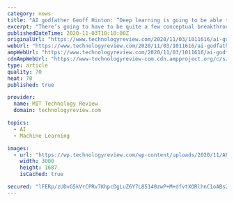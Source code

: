 ```yaml
---
category: news
title: "AI godfather Geoff Hinton: “Deep learning is going to be able to do everything”"
excerpt: "There’s going to have to be quite a few conceptual breakthroughs...we also need a massive increase in scale.\" On neural networks’ weaknesses: \"Neural nets are surprisingly good at dealing with a rather small amount of data,"
publishedDateTime: 2020-11-03T10:10:00Z
originalUrl: "https://www.technologyreview.com/2020/11/03/1011616/ai-godfather-geoffrey-hinton-deep-learning-will-do-everything/"
webUrl: "https://www.technologyreview.com/2020/11/03/1011616/ai-godfather-geoffrey-hinton-deep-learning-will-do-everything/"
ampWebUrl: "https://www.technologyreview.com/2020/11/03/1011616/ai-godfather-geoffrey-hinton-deep-learning-will-do-everything/amp/"
cdnAmpWebUrl: "https://www-technologyreview-com.cdn.ampproject.org/c/s/www.technologyreview.com/2020/11/03/1011616/ai-godfather-geoffrey-hinton-deep-learning-will-do-everything/amp/"
type: article
quality: 70
heat: 70
published: true

provider:
  name: MIT Technology Review
  domain: technologyreview.com

topics:
  - AI
  - Machine Learning

images:
  - url: "https://wp.technologyreview.com/wp-content/uploads/2020/11/AP_384463506721-e1604359379321.jpg?w=3000"
    width: 3000
    height: 1687
    isCached: true

secured: "lFERp/zUDvG5kVrCPRv7KhpcDgLuZ6Y7L85140zwP+M+dfvtXORlhnC1oABs2HwwU0CXnQ5BRLP85PwCiaIGgWpLu6Htpzs0GsEnW8CLoRznqXCMBh+Xnxtk22NryZUIt+7HHxj2SP5fsqtB1O4GaTvJkU7KtTUMWoB/utFuBUQrLnP4/I0OWs7ycKALF8zgYZdmzrfwCgjcG8fc7+BnktKdYAKzz/b2E9jEgUMeD/IDlmL29RaloTFlXACYiqbhF9uGpsSj77DWUtW8seGUFVyA5sTRzy3sP0TSR2mCakmc9oj82TAw8wrM8tCl29WFdeGurP6A+w3EK+ssvzBqFpXaLemMWGwYsmNdobtlUJE=;bqBrNXQYOdr3L+lB9a493w=="
---
```



